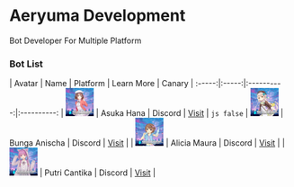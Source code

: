 <h1>Aeryuma Development</h1>
Bot Developer For Multiple Platform

<h3>Bot List</h3>

| Avatar        | Name | Platform | Learn More | Canary |
:-----:|:-----:|:----------:|:----------:
| <img src="assets/asuka.jpg" width="50px" height="50px">  | Asuka Hana | Discord | [Visit](https://asukahana.aeryuma.repl.co) | ```js
false```
| <img src="assets/bunga.jpg" width="50px" height="50px">  | Bunga Anischa | Discord | [Visit](https://bungaanischa.aeryuma.repl.co) |
| <img src="assets/alicia.jpg" width="50px" height="50px">  | Alicia Maura | Discord | [Visit](https://aliciamaura.aeryuma.repl.co) |
| <img src="assets/putri.jpg" width="50px" height="50px">  | Putri Cantika | Discord | [Visit](https://putricantika.aeryuma.repl.co) |
